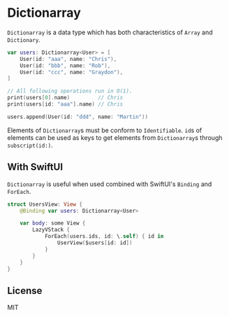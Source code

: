 # Dictionarray

`Dictionarray` is a data type which has both characteristics of `Array` and `Dictionary`.

```swift
var users: Dictionarray<User> = [
    User(id: "aaa", name: "Chris"),
    User(id: "bbb", name: "Rob"),
    User(id: "ccc", name: "Graydon"),
]

// All following operations run in O(1).
print(users[0].name)         // Chris
print(users[id: "aaa"].name) // Chris

users.append(User(id: "ddd", name: "Martin"))
```

Elements of `Dictionarray`s must be conform to `Identifiable`. `id`s of elements can be used as keys to get elements from `Dictionarray`s through `subscript(id:)`.

## With SwiftUI

`Dictionarray` is useful when used combined with SwiftUI's `Binding` and `ForEach`.

```swift
struct UsersView: View {
    @Binding var users: Dictionarray<User>

    var body: some View {
        LazyVStack {
            ForEach(users.ids, id: \.self) { id in
                UserView($users[id: id])
            }
        }
    }
}
```

## License

MIT
